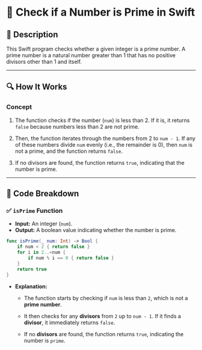 # 📌 Check if a Number is Prime in Swift

## 🚀 Description
This Swift program checks whether a given integer is a prime number. A prime number is a natural number greater than 1 that has no positive divisors other than 1 and itself.

---

## 🔍 How It Works

### **Concept**
1. The function checks if the number (`num`) is less than 2. If it is, it returns `false` because numbers less than 2 are not prime.
   
2. Then, the function iterates through the numbers from 2 to `num - 1`. If any of these numbers divide `num` evenly (i.e., the remainder is 0), then `num` is not a prime, and the function returns `false`.
   
3. If no divisors are found, the function returns `true`, indicating that the number is prime.

---

## 📂 Code Breakdown

### ✅ **`isPrime` Function**
- **Input:** An integer (`num`).
- **Output:** A boolean value indicating whether the number is prime.

```swift
func isPrime(_ num: Int) -> Bool {
    if num < 2 { return false }
    for i in 2..<num {
        if num % i == 0 { return false }
    }
    return true
}
```
- **Explanation:**

   - The function starts by checking if `num` is less than `2`, which is not a **prime number**.

   - It then checks for any **divisors** from `2` up to `num - 1`. If it finds a **divisor**, it immediately returns `false`.

   - If no **divisors** are found, the function returns `true`, indicating the number is `prime`.
